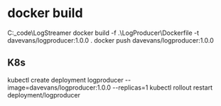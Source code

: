 # docker build

C:\_code\LogStreamer
docker build -f .\LogProducer\Dockerfile -t davevans/logproducer:1.0.0 .
docker push davevans/logproducer:1.0.0

## K8s
kubectl create deployment logproducer --image=davevans/logproducer:1.0.0 --replicas=1
kubectl rollout restart deployment/logproducer
